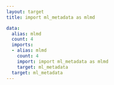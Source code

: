 ```yaml
---
layout: target
title: import ml_metadata as mlmd

data:
  alias: mlmd
  count: 4
  imports:
  - alias: mlmd
    count: 4
    import: import ml_metadata as mlmd
    target: ml_metadata
  target: ml_metadata
---
```

